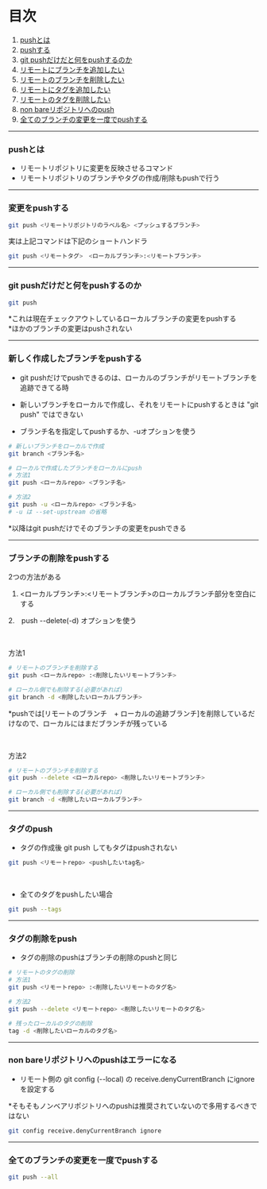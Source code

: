# 目次

1. [pushとは](#sec1)
2. [pushする](#sec2)
3. [git pushだけだと何をpushするのか](#sec3)
4. [リモートにブランチを追加したい](#sec4)
5. [リモートのブランチを削除したい](#sec5)
6. [リモートにタグを追加したい](#sec6)
7. [リモートのタグを削除したい](#sec7)
8. [non bareリポジトリへのpush](#sec8)
9. [全てのブランチの変更を一度でpushする](#sec9)

---
<a id="sec1"></a>

### pushとは

- リモートリポジトリに変更を反映させるコマンド
- リモートリポジトリのブランチやタグの作成/削除もpushで行う

---
<a id="sec2"></a>

### 変更をpushする

```bash
git push <リモートリポジトリのラベル名> <プッシュするブランチ>
```

実は上記コマンドは下記のショートハンドラ

```bash
git push <リモートタグ>　<ローカルブランチ>:<リモートブランチ>
```

---
<a id="sec3"></a>

### git pushだけだと何をpushするのか

```bash
git push
```
*これは現在チェックアウトしているローカルブランチの変更をpushする  
*ほかのブランチの変更はpushされない


---
<a id="sec4"></a>

### 新しく作成したブランチをpushする

- git pushだけでpushできるのは、ローカルのブランチがリモートブランチを追跡できてる時

- 新しいブランチをローカルで作成し、それをリモートにpushするときは "git push" ではできない

- ブランチ名を指定してpushするか、-uオプションを使う

```bash
# 新しいブランチをローカルで作成
git branch <ブランチ名>

# ローカルで作成したブランチをローカルにpush
# 方法1
git push <ローカルrepo> <ブランチ名>

# 方法2
git push -u <ローカルrepo> <ブランチ名>
# -u は --set-upstream の省略
```
*以降はgit pushだけでそのブランチの変更をpushできる

---
<a id="sec5"></a>

### ブランチの削除をpushする

2つの方法がある
1. <ローカルブランチ>:<リモートブランチ>のローカルブランチ部分を空白にする

2.　push --delete(-d) オプションを使う 

<br>

方法1
```bash
# リモートのブランチを削除する
git push <ローカルrepo> :<削除したいリモートブランチ>

# ローカル側でも削除する(必要があれば)
git branch -d <削除したいローカルブランチ>
```
*pushでは[リモートのブランチ　+ ローカルの追跡ブランチ]を削除しているだけなので、ローカルにはまだブランチが残っている

<br>

方法2
```bash
# リモートのブランチを削除する
git push --delete <ローカルrepo> <削除したいリモートブランチ>

# ローカル側でも削除する(必要があれば)
git branch -d <削除したいローカルブランチ>
```

---
<a id="sec6"></a>

### タグのpush

- タグの作成後 git push してもタグはpushされない

```bash
git push <リモートrepo> <pushしたいtag名>
```

<br>

- 全てのタグをpushしたい場合

```bash
git push --tags
```

---
<a id="sec7"></a>

### タグの削除をpush

- タグの削除のpushはブランチの削除のpushと同じ

```bash
# リモートのタグの削除
# 方法1
git push <リモートrepo> :<削除したいリモートのタグ名>

# 方法2
git push --delete <リモートrepo> <削除したいリモートのタグ名>

# 残ったローカルのタグの削除
tag -d <削除したいローカルのタグ名>
```

---
<a id="sec8"></a>

### non bareリポジトリへのpushはエラーになる

- リモート側の git config (--local) の receive.denyCurrentBranch にignoreを設定する

*そもそもノンベアリポジトリへのpushは推奨されていないので多用するべきではない

```bash
git config receive.denyCurrentBranch ignore
```

---
<a id="sec9"></a>

### 全てのブランチの変更を一度でpushする

```bash
git push --all
```